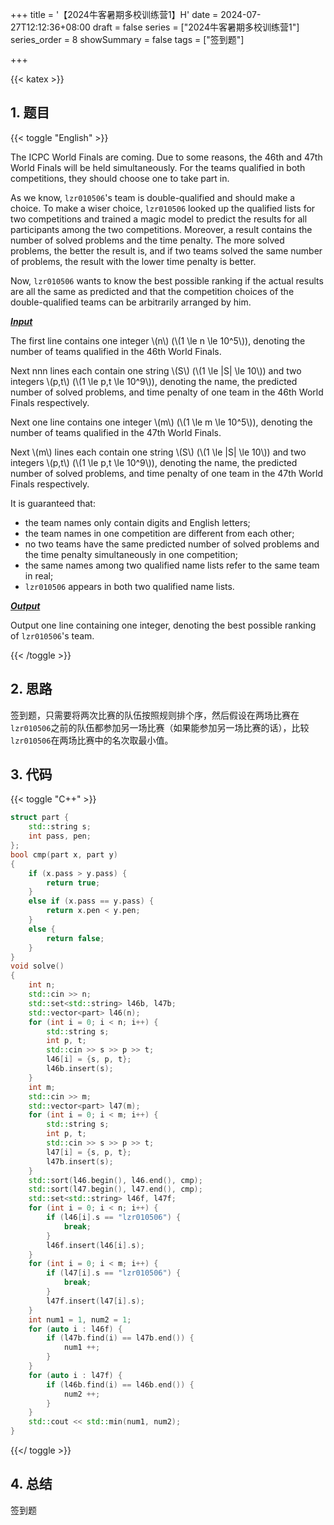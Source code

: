 +++
title = '【2024牛客暑期多校训练营1】H'
date = 2024-07-27T12:12:36+08:00
draft = false
series = ["2024牛客暑期多校训练营1"]
series_order = 8
showSummary = false
tags = ["签到题"]

+++

{{< katex >}}

## 1. 题目

{{< toggle "English" >}}

The ICPC World Finals are coming. Due to some reasons, the 46th and 47th World Finals will be held simultaneously. For the teams qualified in both competitions, they should choose one to take part in.

 As we know, `lzr010506`'s team is double-qualified and should make a choice. To make a wiser choice, `lzr010506` looked up the qualified lists for two competitions and trained a magic model to predict the results for all participants among the two competitions. Moreover, a result contains the number of solved problems and the time penalty. The more solved problems, the better the result is, and if two teams solved the same number of problems, the result with the lower time penalty is better.

 Now, `lzr010506` wants to know the best possible ranking if the actual results are all the same as predicted and that the competition choices of the double-qualified teams can be arbitrarily arranged by him.

***<u>Input</u>***

The first line contains one integer \\(n\\) (\\(1 \le n \le 10^5\\)), denoting the number of teams qualified in the 46th World Finals.

Next nnn lines each contain one string \\(S\\) (\\(1 \le |S| \le 10\\)) and two integers \\(p,t\\) (\\(1 \le p,t \le 10^9\\)), denoting the name, the predicted number of solved problems, and time penalty of one team in the 46th World Finals respectively.

Next one line contains one integer \\(m\\) (\\(1 \le m \le 10^5\\)), denoting the number of teams qualified in the 47th World Finals.

Next \\(m\\) lines each contain one string \\(S\\) (\\(1 \le |S| \le 10\\)) and two integers \\(p,t\\) (\\(1 \le p,t \le 10^9\\)), denoting the name, the predicted number of solved problems, and time penalty of one team in the 47th World Finals respectively.

It is guaranteed that:

- the team names only contain digits and English letters;
- the team names in one competition are different from each other;
- no two teams have the same predicted number of solved problems and the time penalty simultaneously in one competition;
- the same names among two qualified name lists refer to the same team in real;
- `lzr010506` appears in both two qualified name lists.

***<u>Output</u>***

Output one line containing one integer, denoting the best possible ranking of `lzr010506`'s team.

{{< /toggle >}}

## 2. 思路

签到题，只需要将两次比赛的队伍按照规则排个序，然后假设在两场比赛在`lzr010506`之前的队伍都参加另一场比赛（如果能参加另一场比赛的话），比较`lzr010506`在两场比赛中的名次取最小值。

## 3. 代码

{{< toggle "C++" >}}

```cpp
struct part {
    std::string s;
    int pass, pen;
};
bool cmp(part x, part y)
{
    if (x.pass > y.pass) {
        return true;
    }
    else if (x.pass == y.pass) {
        return x.pen < y.pen;
    }
    else {
        return false;
    }
}
void solve()
{
    int n;
    std::cin >> n;
    std::set<std::string> l46b, l47b;
    std::vector<part> l46(n);
    for (int i = 0; i < n; i++) {
        std::string s;
        int p, t;
        std::cin >> s >> p >> t;
        l46[i] = {s, p, t};
        l46b.insert(s);
    }
    int m;
    std::cin >> m;
    std::vector<part> l47(m);
    for (int i = 0; i < m; i++) {
        std::string s;
        int p, t;
        std::cin >> s >> p >> t;
        l47[i] = {s, p, t};
        l47b.insert(s);
    }
    std::sort(l46.begin(), l46.end(), cmp);
    std::sort(l47.begin(), l47.end(), cmp);
    std::set<std::string> l46f, l47f;
    for (int i = 0; i < n; i++) {
        if (l46[i].s == "lzr010506") {
            break;
        }
        l46f.insert(l46[i].s);
    }
    for (int i = 0; i < m; i++) {
        if (l47[i].s == "lzr010506") {
            break;
        }
        l47f.insert(l47[i].s);
    }
    int num1 = 1, num2 = 1;
    for (auto i : l46f) {
        if (l47b.find(i) == l47b.end()) {
            num1 ++;
        }
    }
    for (auto i : l47f) {
        if (l46b.find(i) == l46b.end()) {
            num2 ++;
        }
    }
    std::cout << std::min(num1, num2);
}
```

{{</ toggle >}}

## 4. 总结

签到题
